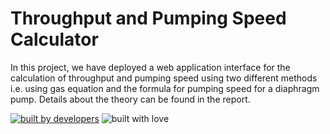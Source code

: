 # Throughput and Pumping Speed Calculator

In this project, we have deployed a web application interface for the calculation of throughput and pumping speed using two different methods 
i.e. using gas equation and the formula for pumping speed for a diaphragm pump. Details about the theory can be found in the report.

<p align = "center">
  
<a href="#"><img src="http://ForTheBadge.com/images/badges/built-by-developers.svg" alt="built by developers"></a>
![built with love](https://forthebadge.com/images/badges/built-with-love.svg)

</p>

